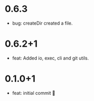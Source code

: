 # 0.6.3
- bug: createDir created a file.

# 0.6.2+1
- feat: Added io, exec, cli and git utils.

# 0.1.0+1

- feat: initial commit 🎉

